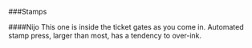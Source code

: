 ###Stamps

####Nijo
This one is inside the ticket gates as you come in. Automated stamp press, larger than most, has a tendency to over-ink.
